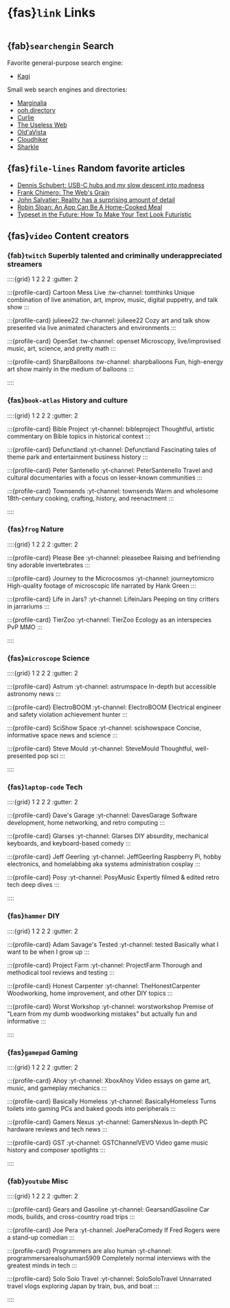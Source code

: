 
# {fas}`link` Links
```{tags} status:draft
```

## {fab}`searchengin` Search
Favorite general-purpose search engine:
* [Kagi](https://kagi.com)

Small web search engines and directories:
* [Marginalia](https://marginalia.nu)
* [ooh.directory](https://ooh.directory)
* [Curlie](https://curlie.org)
* [The Useless Web](https://theuselessweb.com)
* [Old'aVista](https://oldavista.com)
* [Cloudhiker](https://cloudhiker.net)
* [Sharkle](https://sharkle.com)

## {fas}`file-lines` Random favorite articles
* [Dennis Schubert: USB-C hubs and my slow descent into madness](https://overengineer.dev/blog/2021/04/25/usb-c-hub-madness/)
* [Frank Chimero: The Web's Grain ](https://frankchimero.com/blog/2015/the-webs-grain/)
* [John Salvatier: Reality has a surprising amount of detail](http://johnsalvatier.org/blog/2017/reality-has-a-surprising-amount-of-detail)
* [Robin Sloan: An App Can Be A Home-Cooked Meal](https://www.robinsloan.com/notes/home-cooked-app)
* [Typeset in the Future: How To Make Your Text Look Futuristic](https://typesetinthefuture.com/2016/02/18/futuristic)

## {fas}`video` Content creators

### {fab}`twitch` Superbly talented and criminally underappreciated streamers
::::{grid} 1 2 2 2
:gutter: 2

:::{profile-card} Cartoon Mess Live
:tw-channel: tomthinks
Unique combination of live animation, art, improv, music, digital puppetry, and talk show
:::

:::{profile-card} julieee22
:tw-channel: julieee22
Cozy art and talk show presented via live animated characters and environments
:::

:::{profile-card} OpenSet
:tw-channel: openset
Microscopy, live/improvised music, art, science, and pretty math
:::

:::{profile-card} SharpBalloons
:tw-channel: sharpballoons
Fun, high-energy art show mainly in the medium of balloons
:::

::::

### {fas}`book-atlas` History and culture
::::{grid} 1 2 2 2
:gutter: 2

:::{profile-card} Bible Project
:yt-channel: bibleproject
Thoughtful, artistic commentary on Bible topics in historical context
:::

:::{profile-card} Defunctland
:yt-channel: Defunctland
Fascinating tales of theme park and entertainment business history
:::

:::{profile-card} Peter Santenello
:yt-channel: PeterSantenello
Travel and cultural documentaries with a focus on lesser-known communities
:::

:::{profile-card} Townsends
:yt-channel: townsends
Warm and wholesome 18th-century cooking, crafting, history, and reenactment
:::

::::

### {fas}`frog` Nature
::::{grid} 1 2 2 2
:gutter: 2

:::{profile-card} Please Bee
:yt-channel: pleasebee
Raising and befriending tiny adorable invertebrates
:::

:::{profile-card} Journey to the Microcosmos
:yt-channel: journeytomicro
High-quality footage of microscopic life narrated by Hank Green
:::

:::{profile-card} Life in Jars?
:yt-channel: LifeinJars
Peeping on tiny critters in jarrariums
:::

:::{profile-card} TierZoo
:yt-channel: TierZoo
Ecology as an interspecies PvP MMO
:::

::::

### {fas}`microscope` Science
::::{grid} 1 2 2 2
:gutter: 2

:::{profile-card} Astrum
:yt-channel: astrumspace
In-depth but accessible astronomy news
:::

:::{profile-card} ElectroBOOM
:yt-channel: ElectroBOOM
Electrical engineer and safety violation achievement hunter
:::

:::{profile-card} SciShow Space
:yt-channel: scishowspace
Concise, informative space news and science
:::

:::{profile-card} Steve Mould
:yt-channel: SteveMould
Thoughtful, well-presented pop sci
:::

::::


### {fas}`laptop-code` Tech
::::{grid} 1 2 2 2
:gutter: 2

:::{profile-card} Dave's Garage
:yt-channel: DavesGarage
Software development, home networking, and retro computing
:::

:::{profile-card} Glarses
:yt-channel: Glarses
DIY absurdity, mechanical keyboards, and keyboard-based comedy
:::

:::{profile-card} Jeff Geerling
:yt-channel: JeffGeerling
Raspberry Pi, hobby electronics, and homelabbing aka systems administration cosplay
:::

:::{profile-card} Posy
:yt-channel: PosyMusic
Expertly filmed & edited retro tech deep dives
:::

::::


### {fas}`hammer` DIY
::::{grid} 1 2 2 2
:gutter: 2

:::{profile-card} Adam Savage's Tested
:yt-channel: tested
Basically what I want to be when I grow up
:::

:::{profile-card} Project Farm
:yt-channel: ProjectFarm
Thorough and methodical tool reviews and testing
:::

:::{profile-card} Honest Carpenter
:yt-channel: TheHonestCarpenter
Woodworking, home improvement, and other DIY topics
:::

:::{profile-card} Worst Workshop
:yt-channel: worstworkshop
Premise of "Learn from my dumb woodworking mistakes" but actually fun and informative
:::

::::

### {fas}`gamepad` Gaming
::::{grid} 1 2 2 2
:gutter: 2

:::{profile-card} Ahoy
:yt-channel: XboxAhoy
Video essays on game art, music, and gameplay mechanics
:::

:::{profile-card} Basically Homeless
:yt-channel: BasicallyHomeless
Turns toilets into gaming PCs and baked goods into peripherals
:::

:::{profile-card} Gamers Nexus
:yt-channel: GamersNexus
In-depth PC hardware reviews and tech news
:::

:::{profile-card} GST
:yt-channel: GSTChannelVEVO
Video game music history and composer spotlights
:::

::::

### {fab}`youtube` Misc
::::{grid} 1 2 2 2
:gutter: 2

:::{profile-card} Gears and Gasoline
:yt-channel: GearsandGasoline
Car mods, builds, and cross-country road trips
:::

:::{profile-card} Joe Pera
:yt-channel: JoePeraComedy
If Fred Rogers were a stand-up comedian
:::

:::{profile-card} Programmers are also human
:yt-channel: programmersarealsohuman5909
Completely normal interviews with the greatest minds in tech
:::

:::{profile-card} Solo Solo Travel
:yt-channel: SoloSoloTravel
Unnarrated travel vlogs exploring Japan by train, bus, and boat
:::

::::


<!--
Unsorted:
* [Cerriscapades](https://www.youtube.com/@Cerriscapades): Succulent gardening in Australia
* [Laura Kampf](https://www.youtube.com/@laurakampf): A fun and engaging maker, designer, and home renovator
* [Technology Connections](https://www.youtube.com/@TechnologyConnections): Deep dives into the history and workings of everyday technology

### Tech: Software development
* [Talk Python](https://www.youtube.com/@talkpython): Python dev podcast with news and interviews

### Tech: Retro computing and electronics
* -->
